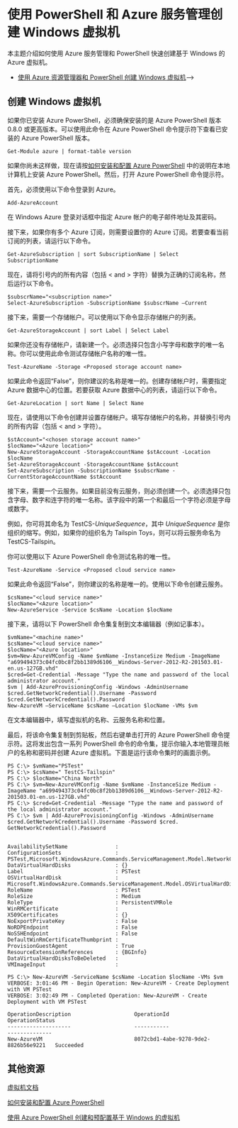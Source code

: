 <properties pageTitle="使用 PowerShell 和 Azure 服务管理创建 Windows 虚拟机" description="使用 Azure PowerShell 快速创建新的 Windows 虚拟机。" services="virtual-machines" documentationCenter="" authors="JoeDavies-MSFT" manager="timlt" editor=""/>

<tags ms.service="virtual-machines" ms.date="06/02/2015" wacn.date="06/26/2015"/>

# 使用 PowerShell 和 Azure 服务管理创建 Windows 虚拟机

本主题介绍如何使用 Azure 服务管理和 PowerShell 快速创建基于 Windows 的 Azure 虚拟机。


- [使用 Azure 资源管理器和 PowerShell 创建 Windows 虚拟机](virtual-machines-create-windows-powershell-resource-manager)-->

## 创建 Windows 虚拟机

如果你已安装 Azure PowerShell，必须确保安装的是 Azure PowerShell 版本 0.8.0 或更高版本。可以使用此命令在 Azure PowerShell 命令提示符下查看已安装的 Azure PowerShell 版本。

	Get-Module azure | format-table version

如果你尚未这样做，现在请按[如何安装和配置 Azure PowerShell](install-configure-powershell) 中的说明在本地计算机上安装 Azure PowerShell。然后，打开 Azure PowerShell 命令提示符。

首先，必须使用以下命令登录到 Azure。

	Add-AzureAccount

在 Windows Azure 登录对话框中指定 Azure 帐户的电子邮件地址及其密码。

接下来，如果你有多个 Azure 订阅，则需要设置你的 Azure 订阅。若要查看当前订阅的列表，请运行以下命令。

	Get-AzureSubscription | sort SubscriptionName | Select SubscriptionName

现在，请将引号内的所有内容（包括 < and > 字符）替换为正确的订阅名称，然后运行以下命令。

	$subscrName="<subscription name>"
	Select-AzureSubscription -SubscriptionName $subscrName –Current

接下来，需要一个存储帐户。可以使用以下命令显示存储帐户的列表。

	Get-AzureStorageAccount | sort Label | Select Label

如果你还没有存储帐户，请新建一个。必须选择只包含小写字母和数字的唯一名称。你可以使用此命令测试存储帐户名称的唯一性。

	Test-AzureName -Storage <Proposed storage account name>

如果此命令返回“False”，则你建议的名称是唯一的。创建存储帐户时，需要指定 Azure 数据中心的位置。若要获取 Azure 数据中心的列表，请运行以下命令。

	Get-AzureLocation | sort Name | Select Name

现在，请使用以下命令创建并设置存储帐户。填写存储帐户的名称，并替换引号内的所有内容（包括 < and > 字符）。

	$stAccount="<chosen storage account name>"
	$locName="<Azure location>"
	New-AzureStorageAccount -StorageAccountName $stAccount -Location $locName
	Set-AzureStorageAccount -StorageAccountName $stAccount
	Set-AzureSubscription -SubscriptionName $subscrName -CurrentStorageAccountName $stAccount

接下来，需要一个云服务。如果目前没有云服务，则必须创建一个。必须选择只包含字母、数字和连字符的唯一名称。该字段中的第一个和最后一个字符必须是字母或数字。

例如，你可将其命名为 TestCS-*UniqueSequence*，其中 *UniqueSequence* 是你组织的缩写。例如，如果你的组织名为 Tailspin Toys，则可以将云服务命名为 TestCS-Tailspin。

你可以使用以下 Azure PowerShell 命令测试名称的唯一性。

	Test-AzureName -Service <Proposed cloud service name>

如果此命令返回“False”，则你建议的名称是唯一的。使用以下命令创建云服务。

	$csName="<cloud service name>"
	$locName="<Azure location>"
	New-AzureService -Service $csName -Location $locName

接下来，请将以下 PowerShell 命令集复制到文本编辑器（例如记事本）。

	$vmName="<machine name>"
	$csName="<cloud service name>"
	$locName="<Azure location>"
	$vm=New-AzureVMConfig -Name $vmName -InstanceSize Medium -ImageName "a699494373c04fc0bc8f2bb1389d6106__Windows-Server-2012-R2-201503.01-en.us-127GB.vhd"
	$cred=Get-Credential -Message "Type the name and password of the local administrator account."
	$vm | Add-AzureProvisioningConfig -Windows -AdminUsername $cred.GetNetworkCredential().Username -Password $cred.GetNetworkCredential().Password
	New-AzureVM –ServiceName $csName –Location $locName -VMs $vm

在文本编辑器中，填写虚拟机的名称、云服务名称和位置。

最后，将该命令集复制到剪贴板，然后右键单击打开的 Azure PowerShell 命令提示符。这将发出包含一系列 PowerShell 命令的命令集，提示你输入本地管理员帐户的名称和密码并创建 Azure 虚拟机。下面是运行该命令集时的画面示例。

	PS C:\> $vmName="PSTest"
	PS C:\> $csName=" TestCS-Tailspin"
	PS C:\> $locName="China North"
	PS C:\> $vm=New-AzureVMConfig -Name $vmName -InstanceSize Medium -ImageName "a699494373c04fc0bc8f2bb1389d6106__Windows-Server-2012-R2-201503.01-en.us-127GB.vhd"
	PS C:\> $cred=Get-Credential -Message "Type the name and password of the local administrator account."
	PS C:\> $vm | Add-AzureProvisioningConfig -Windows -AdminUsername $cred.GetNetworkCredential().Username -Password $cred.
	GetNetworkCredential().Password

	
	AvailabilitySetName               :
	ConfigurationSets                 : PSTest,Microsoft.WindowsAzure.Commands.ServiceManagement.Model.NetworkConfigurationSet}
	DataVirtualHardDisks              : {}
	Label                             : PSTest
	OSVirtualHardDisk                 : Microsoft.WindowsAzure.Commands.ServiceManagement.Model.OSVirtualHardDisk
	RoleName                          : PSTest
	RoleSize                          : Medium
	RoleType                          : PersistentVMRole
	WinRMCertificate                  :
	X509Certificates                  : {}
	NoExportPrivateKey                : False
	NoRDPEndpoint                     : False
	NoSSHEndpoint                     : False
	DefaultWinRmCertificateThumbprint :
	ProvisionGuestAgent               : True
	ResourceExtensionReferences       : {BGInfo}
	DataVirtualHardDisksToBeDeleted   :
	VMImageInput                      :
	
	PS C:\> New-AzureVM -ServiceName $csName -Location $locName -VMs $vm
	VERBOSE: 3:01:46 PM - Begin Operation: New-AzureVM - Create Deployment with VM PSTest
	VERBOSE: 3:02:49 PM - Completed Operation: New-AzureVM - Create Deployment with VM PSTest
	
	OperationDescription                    OperationId                            OperationStatus
	--------------------                    -----------                            --------------
	New-AzureVM                             8072cbd1-4abe-9278-9de2-8826b56e9221   Succeeded
	

## 其他资源

<!--[使用 Azure 资源管理器和 PowerShell 创建 Windows 虚拟机](virtual-machines-create-windows-powershell-resource-manager)

[使用资源管理器模板和 PowerShell 创建 Windows 虚拟机](virtual-machines-create-windows-powershell-resource-manager-template-simple)-->

[虚拟机文档](/home/features/virtual-machines/)

[如何安装和配置 Azure PowerShell](install-configure-powershell)

[使用 Azure PowerShell 创建和预配置基于 Windows 的虚拟机](virtual-machines-ps-create-preconfigure-windows-vms)

<!---HONumber=61-->